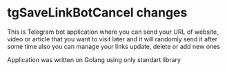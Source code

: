 # tgSaveLinkBotCancel changes

This is Telegram bot application where you can send your URL of website, video or article that you want to visit later 
and it will randomly send it after some time also you can manage your links update, delete or add new ones

Application was written on Golang using only standart library

